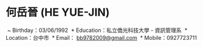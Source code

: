 # 何岳晉 (HE YUE-JIN)

  ~ Birthday：03/06/1992
  * Education：私立僑光科技大學 - 資訊管理系
  * Location：台中市
  * Email： bb9782009@gmail.com
  * Mobile：0927723711

